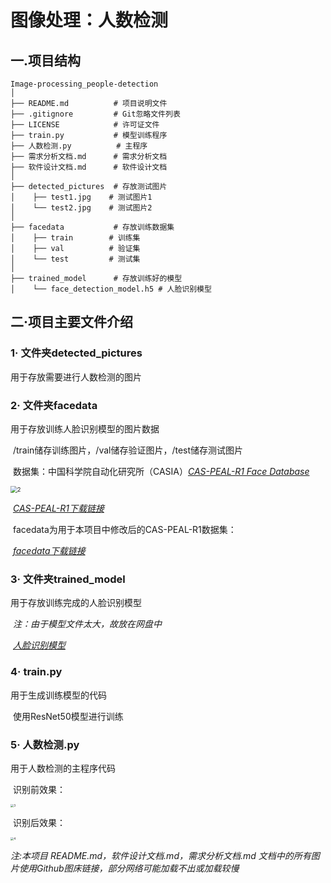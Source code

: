 # 图像处理：人数检测

## 一.项目结构

``````
Image-processing_people-detection
│
├── README.md          # 项目说明文件
├── .gitignore         # Git忽略文件列表
├── LICENSE            # 许可证文件
├── train.py           # 模型训练程序
├── 人数检测.py	         # 主程序
├── 需求分析文档.md      # 需求分析文档
├── 软件设计文档.md      # 软件设计文档
│
├── detected_pictures  # 存放测试图片
│    ├── test1.jpg    # 测试图片1
│    └── test2.jpg    # 测试图片2
│
├── facedata           # 存放训练数据集
│    ├── train        # 训练集
│    ├── val          # 验证集
│    └── test         # 测试集
│
├── trained_model      # 存放训练好的模型
│    └── face_detection_model.h5 # 人脸识别模型
``````

## 二·项目主要文件介绍

### 1· 文件夹detected_pictures

用于存放需要进行人数检测的图片



### 2· 文件夹facedata

用于存放训练人脸识别模型的图片数据

​	/train储存训练图片，/val储存验证图片，/test储存测试图片



​	数据集：中国科学院自动化研究所（CASIA）*[CAS-PEAL-R1 Face Database](http://www.jdl.link/peal/)*

<img src="https://raw.githubusercontent.com/NaiHeeeee/TyporaImg/main/Img/202306051133581.png" alt="2" style="zoom: 67%;" />

​		*[CAS-PEAL-R1下载链接](https://pan.baidu.com/s/1trlF2Fk6-qaZLdQn1mw4Jw?pwd=969c)*

​	facedata为用于本项目中修改后的CAS-PEAL-R1数据集：

​		*[facedata下载链接](https://pan.baidu.com/s/1JP3Jn3HAjjjvz0X_rePLdQ?pwd=is3n)*



### 3· 文件夹trained_model

用于存放训练完成的人脸识别模型

​	*注：由于模型文件太大，故放在网盘中*

​		*[人脸识别模型](https://pan.baidu.com/s/1_bSI5qoxfSUXSnpozUnOvQ?pwd=yh8h)*



### 4· train.py

用于生成训练模型的代码

​	使用ResNet50模型进行训练



### 5· 人数检测.py

用于人数检测的主程序代码

​	识别前效果：

<img src="https://raw.githubusercontent.com/NaiHeeeee/TyporaImg/main/Img/202306051133893.png" alt="3" style="zoom: 33%;" />

​	识别后效果：

<img src="https://raw.githubusercontent.com/NaiHeeeee/TyporaImg/main/Img/202306051133227.png" alt="4" style="zoom: 33%;" />







*注:本项目 README.md，软件设计文档.md，需求分析文档.md 文档中的所有图片使用Github图床链接，部分网络可能加载不出或加载较慢*
